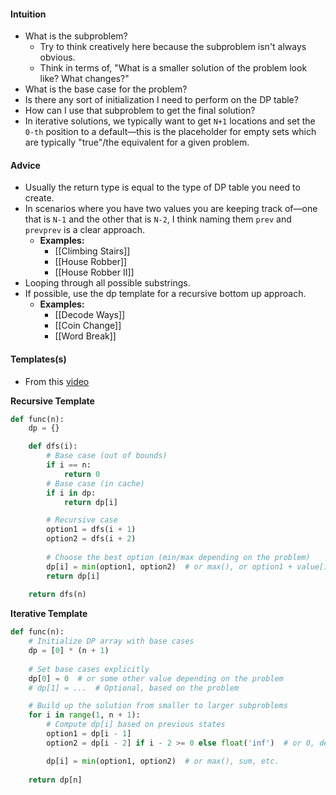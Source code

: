 #### Intuition
- What is the subproblem? 
	- Try to think creatively here because the subproblem isn't always obvious.
	- Think in terms of, "What is a smaller solution of the problem look like? What changes?"
- What is the base case for the problem?
- Is there any sort of initialization I need to perform on the DP table?
- How can I use that subproblem to get the final solution?
- In iterative solutions, we typically want to get `N+1` locations and set the `0-th` position to a default—this is the placeholder for empty sets which are typically "true"/the equivalent for a given problem.

#### Advice
- Usually the return type is equal to the type of DP table you need to create.
- In scenarios where you have two values you are keeping track of—one that is `N-1` and the other that is `N-2`, I think naming them `prev` and `prevprev` is a clear approach.
	- **Examples:**
		- [[Climbing Stairs]]
		- [[House Robber]]
		- [[House Robber II]]
- Looping through all possible substrings.
- If possible, use the dp template for a recursive bottom up approach.
	- **Examples:**
		- [[Decode Ways]]
		- [[Coin Change]]
		- [[Word Break]]

#### Templates(s)
- From this [video](https://youtu.be/ccYOPENsvU0?si=b0I5-N29kItcAvBE)

**Recursive Template**
```python
def func(n):
	dp = {}

	def dfs(i):
		# Base case (out of bounds)
		if i == n:
			return 0
		# Base case (in cache)
		if i in dp:
			return dp[i]

		# Recursive case
		option1 = dfs(i + 1)
        option2 = dfs(i + 2)
        
        # Choose the best option (min/max depending on the problem)
        dp[i] = min(option1, option2)  # or max(), or option1 + value[i], etc.
        return dp[i]
		
    return dfs(n)
```

**Iterative Template**

```python
def func(n):
    # Initialize DP array with base cases
    dp = [0] * (n + 1)
    
    # Set base cases explicitly
    dp[0] = 0  # or some other value depending on the problem
    # dp[1] = ...  # Optional, based on the problem

    # Build up the solution from smaller to larger subproblems
    for i in range(1, n + 1):
        # Compute dp[i] based on previous states
        option1 = dp[i - 1]
        option2 = dp[i - 2] if i - 2 >= 0 else float('inf')  # or 0, depending on the problem

        dp[i] = min(option1, option2)  # or max(), sum, etc.
    
    return dp[n]

```